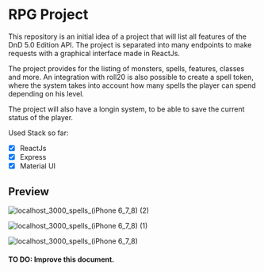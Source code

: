 # RPG Project

This repository is an initial idea of a project that will list all features of the DnD 5.0 Edition API.  The project is separated into many endpoints to make requests with a graphical interface made in ReactJs.

The project provides for the listing of monsters, spells, features, classes and more. An integration with roll20 is also possible to create a spell token, where the system takes into account how many spells the player can spend depending on his level.

The project will also have a longin system, to be able to save the current status of the player.

Used Stack so far:
 - [X] ReactJs
 - [X] Express
 - [X] Material UI

## Preview

![localhost_3000_spells_(iPhone 6_7_8) (2)](https://user-images.githubusercontent.com/29682136/119577923-8dac9880-bd89-11eb-9c02-df4c73ed2cf6.png)

![localhost_3000_spells_(iPhone 6_7_8) (1)](https://user-images.githubusercontent.com/29682136/119577925-8e452f00-bd89-11eb-8d5d-7667f5b50a76.png)

![localhost_3000_spells_(iPhone 6_7_8)](https://user-images.githubusercontent.com/29682136/119577932-8f765c00-bd89-11eb-9d6b-b557e2fcf8ce.png)


#### TO DO: Improve this document. 
